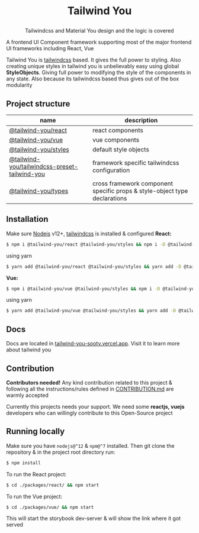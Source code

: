 <h1><p align="center">Tailwind You</p></h1>
<p align="center">Tailwindcss and Material You design and the logic is covered</p>

A frontend UI Component framework supporting most of the major frontend UI frameworks including React, Vue

Tailwind You is [tailwindcss](https://tailwindcss.com/) based. It gives the full power to styling. Also creating unique styles in tailwind you is unbelievably easy using global **StyleObjects**. Giving full power to modifying the style of the components in any state. Also because its tailwindcss based thus gives out of the box modularity

## Project structure

| name                                                                                                                         | description                                                               |
| ---------------------------------------------------------------------------------------------------------------------------- | ------------------------------------------------------------------------- |
| [@tailwind-you/react](https://github.com/FotieMConstant/tailwind-you/tree/master/packages/react)                                         | react components                                                          |
| [@tailwind-you/vue](https://github.com/FotieMConstant/tailwind-you/tree/master/packages/vue)                                             | vue components                                                            |
| [@tailwind-you/styles](https://github.com/FotieMConstant/tailwind-you/tree/master/packages/styles)                                       | default style objects                                                     |
| [@tailwind-you/tailwindcss-preset-tailwind-you](https://github.com/FotieMConstant/tailwind-you/tree/master/packages/tailwindcss-preset-tailwind-you) | framework specific tailwindcss configuration                              |
| [@tailwind-you/types](https://github.com/FotieMConstant/tailwind-you/tree/master/packages/types)                                         | cross framework component specific props & style-object type declarations |

## Installation

Make sure [Nodejs](https://nodejs.org/) v12+, [tailwindcss](https://tailwindcss.com/docs/installation) is installed & configured
**React:**

```bash
$ npm i @tailwind-you/react @tailwind-you/styles && npm i -D @tailwind-you/tailwindcss-preset-tailwind-you
```

using yarn

```bash
$ yarn add @tailwind-you/react @tailwind-you/styles && yarn add -D @tailwind-you/tailwindcss-preset-tailwind-you
```

**Vue:**

```bash
$ npm i @tailwind-you/vue @tailwind-you/styles && npm i -D @tailwind-you/tailwindcss-preset-tailwind-you
```

using yarn

```bash
$ yarn add @tailwind-you/vue @tailwind-you/styles && yarn add -D @tailwind-you/tailwindcss-preset-tailwind-you
```

## Docs

Docs are located in [tailwind-you-sooty.vercel.app](https://tailwind-you-sooty.vercel.app). Visit it to learn more about tailwind you

## Contribution

**Contributors needed!**
Any kind contribution related to this project & following all the instructions/rules defined in [CONTRIBUTION.md](/CONTRIBUTION.md) are warmly accepted

Currently this projects needs your support. We need some **reactjs, vuejs** developers who can willingly contribute to this Open-Source project

## Running locally
Make sure you have `nodejs@^12` & `npm@^7` installed. Then git clone the repository & in the project root directory run:
```bash
$ npm install
```

To run the React project:

```bash
$ cd ./packages/react/ && npm start 
```

To run the Vue project:

```bash
$ cd ./packages/vue/ && npm start 
```

This will start the storybook dev-server & will show the link where it got served
